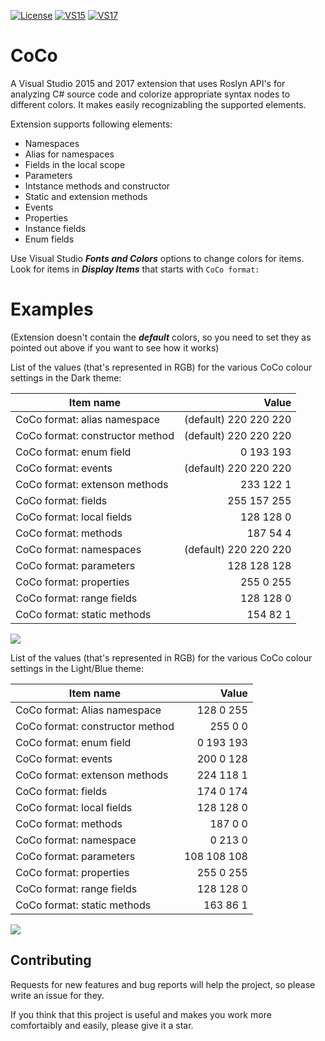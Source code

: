 [![License](https://img.shields.io/github/license/mashape/apistatus.svg)](LICENSE.txt) [![VS15](https://img.shields.io/badge/Visual%20Studio%20Marketplace%20%7C%20VS15-1.1.0-green.svg)](https://marketplace.visualstudio.com/items?itemName=GeorgeAleksandria.CoCo) [![VS17](https://img.shields.io/badge/Visual%20Studio%20Marketplace%20%7C%20VS17-1.1.0-green.svg)](https://marketplace.visualstudio.com/items?itemName=GeorgeAleksandria.CoCo-19226)

# CoCo
A Visual Studio 2015 and 2017 extension that uses Roslyn API's for analyzing C# source code
and colorize appropriate syntax nodes to different colors. It makes easily recognizabling the supported elements. 

Extension supports following elements:
* Namespaces
* Alias for namespaces
* Fields in the local scope
* Parameters
* Intstance methods and constructor
* Static and extension methods
* Events
* Properties
* Instance fields
* Enum fields

Use Visual Studio ***Fonts and Colors*** options to change colors for items. Look for items in ***Display Items*** that starts with `CoCo format:`

# Examples

(Extension doesn't contain the ***default*** colors, so you need to set they as pointed out above if you want to see how it works)

List of the values (that's represented in RGB) for the various CoCo colour settings in the Dark theme:

|Item name|Value|
|----------------------------------------|---------------------:|
|CoCo format: alias namespace            |(default) 220 220 220 |
|CoCo format: constructor method         |(default) 220 220 220 |
|CoCo format: enum field                 |  0 193 193 |
|CoCo format: events                     |(default) 220 220 220 |
|CoCo format: extenson methods           |233 122   1|
|CoCo format: fields                     |255 157 255|
|CoCo format: local fields               |128 128   0|
|CoCo format: methods                    |187  54   4|
|CoCo format: namespaces                 |(default) 220 220 220 |
|CoCo format: parameters                 |128 128 128|
|CoCo format: properties                 |255   0 255|
|CoCo format: range fields               |128 128   0|
|CoCo format: static methods             |154  82   1|

![](https://georgealeksandria.gallerycdn.vsassets.io/extensions/georgealeksandria/coco-19226/1.0/1504035613003/277591/1/DarkExample.PNG)


List of the values (that's represented in RGB) for the various CoCo colour settings in the Light/Blue theme:

|Item name|Value|
|----------------------------------------|---------------------:|
|CoCo format: Alias namespace            |128   0 255|
|CoCo format: constructor method         |255   0   0|
|CoCo format: enum field                 |  0 193 193|
|CoCo format: events                     |200   0 128|
|CoCo format: extenson methods           |224 118   1|
|CoCo format: fields                     |174   0 174|
|CoCo format: local fields               |128 128   0|
|CoCo format: methods                    |187   0   0|
|CoCo format: namespace                  |  0 213   0|
|CoCo format: parameters                 |108 108 108|
|CoCo format: properties                 |255   0 255|
|CoCo format: range fields               |128 128   0|
|CoCo format: static methods             |163  86   1|

![](https://georgealeksandria.gallerycdn.vsassets.io/extensions/georgealeksandria/coco-19226/1.0/1504035613003/277592/1/LightExample.PNG)

## Contributing
Requests for new features and bug reports will help the project, so please write an issue for they.

If you think that this project is useful and makes you work more comfortaibly and easily, please give it a star.
